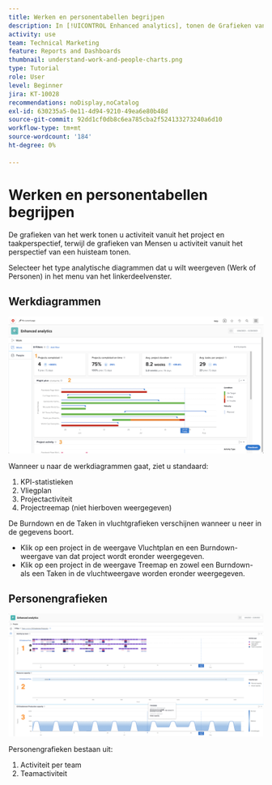 ```yaml
---
title: Werken en personentabellen begrijpen
description: In [!UICONTROL Enhanced analytics], tonen de Grafieken van het Werk u activiteit vanuit het project en taakperspectief, terwijl de grafieken van Mensen u activiteit vanuit het perspectief van een huisteam tonen.
activity: use
team: Technical Marketing
feature: Reports and Dashboards
thumbnail: understand-work-and-people-charts.png
type: Tutorial
role: User
level: Beginner
jira: KT-10028
recommendations: noDisplay,noCatalog
exl-id: 630235a5-0e11-4d94-9210-49ea6e80b48d
source-git-commit: 92dd1cf0db8c6ea785cba2f524133273240a6d10
workflow-type: tm+mt
source-wordcount: '184'
ht-degree: 0%

---
```


# Werken en personentabellen begrijpen

De grafieken van het werk tonen u activiteit vanuit het project en taakperspectief, terwijl de grafieken van Mensen u activiteit vanuit het perspectief van een huisteam tonen.

Selecteer het type analytische diagrammen dat u wilt weergeven (Werk of Personen) in het menu van het linkerdeelvenster.

## Werkdiagrammen

![ Een beeld van het vinden van de [!UICONTROL Analytics] eigenschap in [!DNL Workfront Classic]](assets/section-1-1.png)

Wanneer u naar de werkdiagrammen gaat, ziet u standaard:

1. KPI-statistieken
1. Vliegplan
1. Projectactiviteit
1. Projectreemap (niet hierboven weergegeven)

De Burndown en de Taken in vluchtgrafieken verschijnen wanneer u neer in de gegevens boort.

* Klik op een project in de weergave Vluchtplan en een Burndown-weergave van dat project wordt eronder weergegeven.
* Klik op een project in de weergave Treemap en zowel een Burndown- als een Taken in de vluchtweergave worden eronder weergegeven.

## Personengrafieken

![ Een beeld van het vinden van de [!UICONTROL Analytics] eigenschap in [!DNL Workfront Classic]](assets/section-1-2.png)

Personengrafieken bestaan uit:

1. Activiteit per team
1. Teamactiviteit
